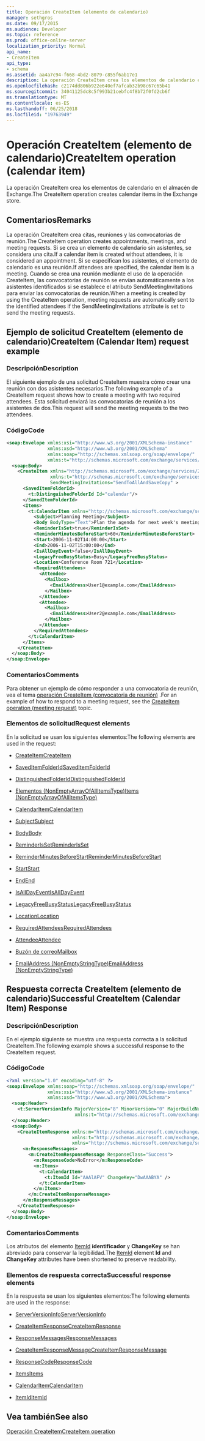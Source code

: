 ```yaml
---
title: Operación CreateItem (elemento de calendario)
manager: sethgros
ms.date: 09/17/2015
ms.audience: Developer
ms.topic: reference
ms.prod: office-online-server
localization_priority: Normal
api_name:
- CreateItem
api_type:
- schema
ms.assetid: aa4a7c94-f668-4bd2-8079-c855f6ab17e1
description: La operación CreateItem crea los elementos de calendario en el almacén de Exchange.
ms.openlocfilehash: c2174dd806b922e640ef7afcab32b98c67c65b41
ms.sourcegitcommit: 34041125dc8c5f993b21cebfc4f8b72f0fd2cb6f
ms.translationtype: MT
ms.contentlocale: es-ES
ms.lasthandoff: 06/25/2018
ms.locfileid: "19763949"
---
```

# <a name="createitem-operation-calendar-item"></a><span data-ttu-id="3f738-103">Operación CreateItem (elemento de calendario)</span><span class="sxs-lookup"><span data-stu-id="3f738-103">CreateItem operation (calendar item)</span></span>

<span data-ttu-id="3f738-104">La operación CreateItem crea los elementos de calendario en el almacén de Exchange.</span><span class="sxs-lookup"><span data-stu-id="3f738-104">The CreateItem operation creates calendar items in the Exchange store.</span></span>
  
## <a name="remarks"></a><span data-ttu-id="3f738-105">Comentarios</span><span class="sxs-lookup"><span data-stu-id="3f738-105">Remarks</span></span>

<span data-ttu-id="3f738-106">La operación CreateItem crea citas, reuniones y las convocatorias de reunión.</span><span class="sxs-lookup"><span data-stu-id="3f738-106">The CreateItem operation creates appointments, meetings, and meeting requests.</span></span> <span data-ttu-id="3f738-107">Si se crea un elemento de calendario sin asistentes, se considera una cita.</span><span class="sxs-lookup"><span data-stu-id="3f738-107">If a calendar item is created without attendees, it is considered an appointment.</span></span> <span data-ttu-id="3f738-108">Si se especifican los asistentes, el elemento de calendario es una reunión.</span><span class="sxs-lookup"><span data-stu-id="3f738-108">If attendees are specified, the calendar item is a meeting.</span></span> <span data-ttu-id="3f738-109">Cuando se crea una reunión mediante el uso de la operación CreateItem, las convocatorias de reunión se envían automáticamente a los asistentes identificados si se establece el atributo SendMeetingInvitations para enviar las convocatorias de reunión.</span><span class="sxs-lookup"><span data-stu-id="3f738-109">When a meeting is created by using the CreateItem operation, meeting requests are automatically sent to the identified attendees if the SendMeetingInvitations attribute is set to send the meeting requests.</span></span>
  
## <a name="createitem-calendar-item-request-example"></a><span data-ttu-id="3f738-110">Ejemplo de solicitud CreateItem (elemento de calendario)</span><span class="sxs-lookup"><span data-stu-id="3f738-110">CreateItem (Calendar Item) request example</span></span>

### <a name="description"></a><span data-ttu-id="3f738-111">Descripción</span><span class="sxs-lookup"><span data-stu-id="3f738-111">Description</span></span>

<span data-ttu-id="3f738-112">El siguiente ejemplo de una solicitud CreateItem muestra cómo crear una reunión con dos asistentes necesarios.</span><span class="sxs-lookup"><span data-stu-id="3f738-112">The following example of a CreateItem request shows how to create a meeting with two required attendees.</span></span> <span data-ttu-id="3f738-113">Esta solicitud enviará las convocatorias de reunión a los asistentes de dos.</span><span class="sxs-lookup"><span data-stu-id="3f738-113">This request will send the meeting requests to the two attendees.</span></span>
  
### <a name="code"></a><span data-ttu-id="3f738-114">Código</span><span class="sxs-lookup"><span data-stu-id="3f738-114">Code</span></span>

```XML
<soap:Envelope xmlns:xsi="http://www.w3.org/2001/XMLSchema-instance"
               xmlns:xsd="http://www.w3.org/2001/XMLSchema"
               xmlns:soap="http://schemas.xmlsoap.org/soap/envelope/"
               xmlns:t="http://schemas.microsoft.com/exchange/services/2006/types">
  <soap:Body>
    <CreateItem xmlns="http://schemas.microsoft.com/exchange/services/2006/messages"
                xmlns:t="http://schemas.microsoft.com/exchange/services/2006/types" 
                SendMeetingInvitations="SendToAllAndSaveCopy" >
      <SavedItemFolderId>
        <t:DistinguishedFolderId Id="calendar"/>
      </SavedItemFolderId>
      <Items>
        <t:CalendarItem xmlns="http://schemas.microsoft.com/exchange/services/2006/types">
          <Subject>Planning Meeting</Subject>
          <Body BodyType="Text">Plan the agenda for next week's meeting.</Body>
          <ReminderIsSet>true</ReminderIsSet>
          <ReminderMinutesBeforeStart>60</ReminderMinutesBeforeStart>
          <Start>2006-11-02T14:00:00</Start>
          <End>2006-11-02T15:00:00</End>
          <IsAllDayEvent>false</IsAllDayEvent>
          <LegacyFreeBusyStatus>Busy</LegacyFreeBusyStatus>
          <Location>Conference Room 721</Location>
          <RequiredAttendees>
            <Attendee>
              <Mailbox>
                <EmailAddress>User1@example.com</EmailAddress>
              </Mailbox>
            </Attendee>
            <Attendee>
              <Mailbox>
                <EmailAddress>User2@example.com</EmailAddress>
              </Mailbox>
            </Attendee>
          </RequiredAttendees>
        </t:CalendarItem>
      </Items>
    </CreateItem>
  </soap:Body>
</soap:Envelope>
```

### <a name="comments"></a><span data-ttu-id="3f738-115">Comentarios</span><span class="sxs-lookup"><span data-stu-id="3f738-115">Comments</span></span>

<span data-ttu-id="3f738-116">Para obtener un ejemplo de cómo responder a una convocatoria de reunión, vea el tema [operación CreateItem (convocatoria de reunión)](createitem-operation-meeting-request.md) .</span><span class="sxs-lookup"><span data-stu-id="3f738-116">For an example of how to respond to a meeting request, see the [CreateItem operation (meeting request)](createitem-operation-meeting-request.md) topic.</span></span> 
  
### <a name="request-elements"></a><span data-ttu-id="3f738-117">Elementos de solicitud</span><span class="sxs-lookup"><span data-stu-id="3f738-117">Request elements</span></span>

<span data-ttu-id="3f738-118">En la solicitud se usan los siguientes elementos:</span><span class="sxs-lookup"><span data-stu-id="3f738-118">The following elements are used in the request:</span></span>
  
- [<span data-ttu-id="3f738-119">CreateItem</span><span class="sxs-lookup"><span data-stu-id="3f738-119">CreateItem</span></span>](createitem.md)
    
- [<span data-ttu-id="3f738-120">SavedItemFolderId</span><span class="sxs-lookup"><span data-stu-id="3f738-120">SavedItemFolderId</span></span>](saveditemfolderid.md)
    
- [<span data-ttu-id="3f738-121">DistinguishedFolderId</span><span class="sxs-lookup"><span data-stu-id="3f738-121">DistinguishedFolderId</span></span>](distinguishedfolderid.md)
    
- [<span data-ttu-id="3f738-122">Elementos (NonEmptyArrayOfAllItemsType)</span><span class="sxs-lookup"><span data-stu-id="3f738-122">Items (NonEmptyArrayOfAllItemsType)</span></span>](items-nonemptyarrayofallitemstype.md)
    
- [<span data-ttu-id="3f738-123">CalendarItem</span><span class="sxs-lookup"><span data-stu-id="3f738-123">CalendarItem</span></span>](calendaritem.md)
    
- [<span data-ttu-id="3f738-124">Subject</span><span class="sxs-lookup"><span data-stu-id="3f738-124">Subject</span></span>](subject.md)
    
- [<span data-ttu-id="3f738-125">Body</span><span class="sxs-lookup"><span data-stu-id="3f738-125">Body</span></span>](body.md)
    
- [<span data-ttu-id="3f738-126">ReminderIsSet</span><span class="sxs-lookup"><span data-stu-id="3f738-126">ReminderIsSet</span></span>](reminderisset.md)
    
- [<span data-ttu-id="3f738-127">ReminderMinutesBeforeStart</span><span class="sxs-lookup"><span data-stu-id="3f738-127">ReminderMinutesBeforeStart</span></span>](reminderminutesbeforestart.md)
    
- [<span data-ttu-id="3f738-128">Start</span><span class="sxs-lookup"><span data-stu-id="3f738-128">Start</span></span>](start.md)
    
- [<span data-ttu-id="3f738-129">End</span><span class="sxs-lookup"><span data-stu-id="3f738-129">End </span></span>](end-ex15websvcsotherref.md)
    
- [<span data-ttu-id="3f738-130">IsAllDayEvent</span><span class="sxs-lookup"><span data-stu-id="3f738-130">IsAllDayEvent</span></span>](isalldayevent.md)
    
- [<span data-ttu-id="3f738-131">LegacyFreeBusyStatus</span><span class="sxs-lookup"><span data-stu-id="3f738-131">LegacyFreeBusyStatus</span></span>](legacyfreebusystatus.md)
    
- [<span data-ttu-id="3f738-132">Location</span><span class="sxs-lookup"><span data-stu-id="3f738-132">Location</span></span>](location.md)
    
- [<span data-ttu-id="3f738-133">RequiredAttendees</span><span class="sxs-lookup"><span data-stu-id="3f738-133">RequiredAttendees</span></span>](requiredattendees.md)
    
- [<span data-ttu-id="3f738-134">Attendee</span><span class="sxs-lookup"><span data-stu-id="3f738-134">Attendee</span></span>](attendee.md)
    
- [<span data-ttu-id="3f738-135">Buzón de correo</span><span class="sxs-lookup"><span data-stu-id="3f738-135">Mailbox</span></span>](mailbox.md)
    
- [<span data-ttu-id="3f738-136">EmailAddress (NonEmptyStringType)</span><span class="sxs-lookup"><span data-stu-id="3f738-136">EmailAddress (NonEmptyStringType)</span></span>](emailaddress-nonemptystringtype.md)
    
## <a name="successful-createitem-calendar-item-response"></a><span data-ttu-id="3f738-137">Respuesta correcta CreateItem (elemento de calendario)</span><span class="sxs-lookup"><span data-stu-id="3f738-137">Successful CreateItem (Calendar Item) Response</span></span>

### <a name="description"></a><span data-ttu-id="3f738-138">Descripción</span><span class="sxs-lookup"><span data-stu-id="3f738-138">Description</span></span>

<span data-ttu-id="3f738-139">En el ejemplo siguiente se muestra una respuesta correcta a la solicitud CreateItem.</span><span class="sxs-lookup"><span data-stu-id="3f738-139">The following example shows a successful response to the CreateItem request.</span></span>
  
### <a name="code"></a><span data-ttu-id="3f738-140">Código</span><span class="sxs-lookup"><span data-stu-id="3f738-140">Code</span></span>

```XML
<?xml version="1.0" encoding="utf-8" ?>
<soap:Envelope xmlns:soap="http://schemas.xmlsoap.org/soap/envelope/" 
               xmlns:xsi="http://www.w3.org/2001/XMLSchema-instance" 
               xmlns:xsd="http://www.w3.org/2001/XMLSchema">
  <soap:Header>
    <t:ServerVersionInfo MajorVersion="8" MinorVersion="0" MajorBuildNumber="685" MinorBuildNumber="8" 
                         xmlns:t="http://schemas.microsoft.com/exchange/services/2006/types" />
  </soap:Header>
  <soap:Body>
    <CreateItemResponse xmlns:m="http://schemas.microsoft.com/exchange/services/2006/messages" 
                        xmlns:t="http://schemas.microsoft.com/exchange/services/2006/types" 
                        xmlns="http://schemas.microsoft.com/exchange/services/2006/messages">
      <m:ResponseMessages>
        <m:CreateItemResponseMessage ResponseClass="Success">
          <m:ResponseCode>NoError</m:ResponseCode>
          <m:Items>
            <t:CalendarItem>
              <t:ItemId Id="AAAlAFV" ChangeKey="DwAAABYA" />
            </t:CalendarItem>
          </m:Items>
        </m:CreateItemResponseMessage>
      </m:ResponseMessages>
    </CreateItemResponse>
  </soap:Body>
</soap:Envelope>
```

### <a name="comments"></a><span data-ttu-id="3f738-141">Comentarios</span><span class="sxs-lookup"><span data-stu-id="3f738-141">Comments</span></span>

<span data-ttu-id="3f738-142">Los atributos del elemento [ItemId](itemid.md) **identificador** y **ChangeKey** se han abreviado para conservar la legibilidad.</span><span class="sxs-lookup"><span data-stu-id="3f738-142">The [ItemId](itemid.md) element **Id** and **ChangeKey** attributes have been shortened to preserve readability.</span></span> 
  
### <a name="successful-response-elements"></a><span data-ttu-id="3f738-143">Elementos de respuesta correcta</span><span class="sxs-lookup"><span data-stu-id="3f738-143">Successful response elements</span></span>

<span data-ttu-id="3f738-144">En la respuesta se usan los siguientes elementos:</span><span class="sxs-lookup"><span data-stu-id="3f738-144">The following elements are used in the response:</span></span>
  
- [<span data-ttu-id="3f738-145">ServerVersionInfo</span><span class="sxs-lookup"><span data-stu-id="3f738-145">ServerVersionInfo</span></span>](serverversioninfo.md)
    
- [<span data-ttu-id="3f738-146">CreateItemResponse</span><span class="sxs-lookup"><span data-stu-id="3f738-146">CreateItemResponse</span></span>](createitemresponse.md)
    
- [<span data-ttu-id="3f738-147">ResponseMessages</span><span class="sxs-lookup"><span data-stu-id="3f738-147">ResponseMessages</span></span>](responsemessages.md)
    
- [<span data-ttu-id="3f738-148">CreateItemResponseMessage</span><span class="sxs-lookup"><span data-stu-id="3f738-148">CreateItemResponseMessage</span></span>](createitemresponsemessage.md)
    
- [<span data-ttu-id="3f738-149">ResponseCode</span><span class="sxs-lookup"><span data-stu-id="3f738-149">ResponseCode</span></span>](responsecode.md)
    
- [<span data-ttu-id="3f738-150">Items</span><span class="sxs-lookup"><span data-stu-id="3f738-150">Items</span></span>](items.md)
    
- [<span data-ttu-id="3f738-151">CalendarItem</span><span class="sxs-lookup"><span data-stu-id="3f738-151">CalendarItem</span></span>](calendaritem.md)
    
- [<span data-ttu-id="3f738-152">ItemId</span><span class="sxs-lookup"><span data-stu-id="3f738-152">ItemId</span></span>](itemid.md)
    
## <a name="see-also"></a><span data-ttu-id="3f738-153">Vea también</span><span class="sxs-lookup"><span data-stu-id="3f738-153">See also</span></span>



[<span data-ttu-id="3f738-154">Operación CreateItem</span><span class="sxs-lookup"><span data-stu-id="3f738-154">CreateItem operation</span></span>](createitem-operation.md)

